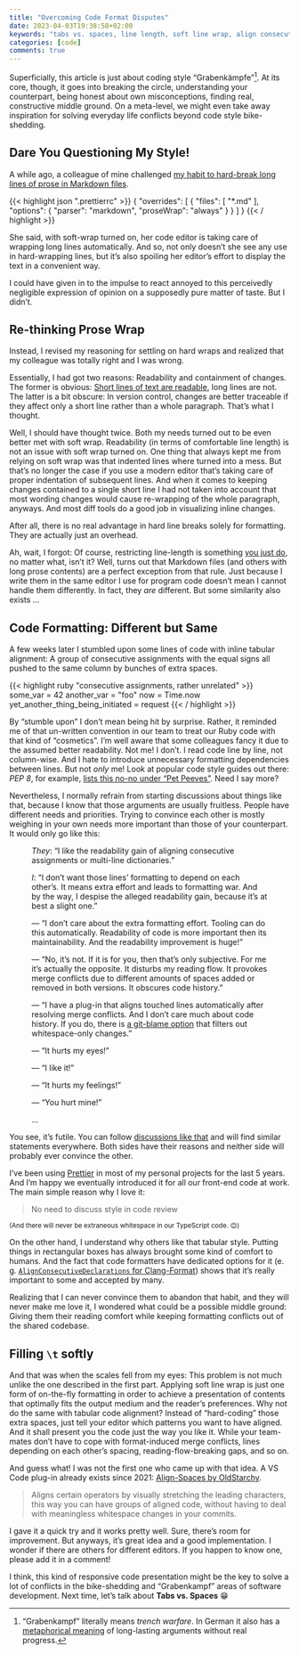 ```yaml
---
title: "Overcoming Code Format Disputes"
date: 2023-04-03T19:38:58+02:00
keywords: "tabs vs. spaces, line length, soft line wrap, align consecutive assignments, grabenkampf"
categories: [code]
comments: true
---
```


Superficially, this article is just about coding style “Grabenkämpfe”[^grabenkampf]. At its core, though, it goes into breaking the circle, understanding your counterpart, being honest about own misconceptions, finding real, constructive middle ground. On a meta-level, we might even take away inspiration for solving everyday life conflicts beyond code style bike-shedding.

[^grabenkampf]: “Grabenkampf” literally means _trench warfare_. In German it also has a [metaphorical meaning](https://de.wikipedia.org/wiki/Grabenkrieg#Figurative_Bedeutung) of long-lasting arguments without real progress.

## Dare You Questioning My Style!

A while ago, a colleague of mine challenged [my habit to hard-break long lines of prose in Markdown files](https://github.com/smnscp/similitude-hugo/blob/096261f80997dcc6bc6b7f4d69352dfc43aa24d2/.prettierrc#L19).

<!-- prettier-ignore-start -->
{{< highlight json ".prettierrc" >}}
{
  "overrides": [
    {
      "files": [
        "*.md"
      ],
      "options": {
        "parser": "markdown",
        "proseWrap": "always"
      }
    }
  ]
}
{{< / highlight >}}
<!-- prettier-ignore-end -->

She said, with soft-wrap turned on, her code editor is taking care of wrapping long lines automatically. And so, not only doesn’t she see any use in hard-wrapping lines, but it’s also spoiling her editor’s effort to display the text in a convenient way.

I could have given in to the impulse to react annoyed to this perceivedly negligible expression of opinion on a supposedly pure matter of taste. But I didn’t.

## Re-thinking Prose Wrap

Instead, I revised my reasoning for settling on hard wraps and realized that my colleague was totally right and I was wrong.

Essentially, I had got two reasons: Readability and containment of changes. The former is obvious: [Short lines of text are readable](http://webtypography.net/2.1.2), long lines are not. The latter is a bit obscure: In version control, changes are better traceable if they affect only a short line rather than a whole paragraph. That’s what I thought.

Well, I should have thought twice. Both my needs turned out to be even better met with soft wrap. Readability (in terms of comfortable line length) is not an issue with soft wrap turned on. One thing that always kept me from relying on soft wrap was that indented lines where turned into a mess. But that’s no longer the case if you use a modern editor that’s taking care of proper indentation of subsequent lines. And when it comes to keeping changes contained to a single short line I had not taken into account that most wording changes would cause re-wrapping of the whole paragraph, anyways. And most diff tools do a good job in visualizing inline changes.

After all, there is no real advantage in hard line breaks solely for formatting. They are actually just an overhead.

Ah, wait, I forgot: Of course, restricting line-length is something [you just do](https://llvm.org/docs/CodingStandards.html#source-code-width), no matter what, isn’t it? Well, turns out that Markdown files (and others with long prose contents) are a perfect exception from that rule. Just because I write them in the same editor I use for program code doesn’t mean I cannot handle them differently. In fact, they _are_ different. But some similarity also exists …

## Code Formatting: Different but Same

A few weeks later I stumbled upon some lines of code with inline tabular alignment: A group of consecutive assignments with the equal signs all pushed to the same column by bunches of extra spaces.

<!-- prettier-ignore-start -->
{{< highlight ruby "consecutive assignments, rather unrelated" >}}
  some_var                          = 42
  another_var                       = "foo"
  now                               = Time.now
  yet_another_thing_being_initiated = request
{{< / highlight >}}
<!-- prettier-ignore-end -->

By “stumble upon” I don’t mean being hit by surprise. Rather, it reminded me of that un-written convention in our team to treat our Ruby code with that kind of “cosmetics”. I’m well aware that some colleagues fancy it due to the assumed better readability. Not me! I don’t. I read code line by line, not column-wise. And I hate to introduce unnecessary formatting dependencies between lines. But not _only_ me! Look at popular code style guides out there: <i>PEP&nbsp;8</i>, for example, [lists this no-no under “Pet Peeves”](https://pep8.org/#pet-peeves). Need I say more?

Nevertheless, I normally refrain from starting discussions about things like that, because I know that those arguments are usually fruitless. People have different needs and priorities. Trying to convince each other is mostly weighing in your own needs more important than those of your counterpart. It would only go like this:

<figure class="no-outdent">

  _They_: “I like the readability gain of aligning consecutive assignments or multi-line dictionaries.”
  
  _I_: “I don’t want those lines’ formatting to depend on each other’s. It means extra effort and leads to formatting war. And by the way, I despise the alleged readability gain, because it’s at best a slight one.”
  
  — “I don’t care about the extra formatting effort. Tooling can do this automatically. Readability of code is more important then its maintainability. And the readability improvement is huge!”
  
  — “No, it’s not. If it is for you, then that’s only subjective. For me it’s actually the opposite. It disturbs my reading flow. It provokes merge conflicts due to different amounts of spaces added or removed in both versions. It obscures code history.”
  
  — “I have a plug-in that aligns touched lines automatically after resolving merge conflicts. And I don’t care much about code history. If you do, there is [a git-blame option](https://git-scm.com/docs/git-blame#Documentation/git-blame.txt--w) that filters out whitespace-only changes.”
  
  — “It hurts my eyes!”
  
  — “I like it!”
  
  — “It hurts my feelings!”
  
  — “You hurt mine!”
  
  …
</figure>

You see, it’s futile. You can follow [discussions like that](https://stackoverflow.com/questions/101958/code-formatting-is-lining-up-similar-lines-ok) and will find similar statements everywhere. Both sides have their reasons and neither side will probably ever convince the other.

I’ve been using [Prettier](https://prettier.io/) in most of my personal projects for the last 5 years. And I’m happy we eventually introduced it for all our front-end code at work. The main simple reason why I love it:

> No need to discuss style in code review

<small>(And there will never be extraneous whitespace in our TypeScript code. 😌)</small>

On the other hand, I understand why others like that tabular style. Putting things in rectangular boxes has always brought some kind of comfort to humans. And the fact that code formatters have dedicated options for it (e. g. [`AlignConsecutiveDeclarations` for Clang-Format](https://clang.llvm.org/docs/ClangFormatStyleOptions.html#alignconsecutiveassignments)) shows that it’s really important to some and accepted by many.

Realizing that I can never convince them to abandon that habit, and they will never make me love it, I wondered what could be a possible middle ground: Giving them their reading comfort while keeping formatting conflicts out of the shared codebase.

## Filling `\t` softly

And that was when the scales fell from my eyes: This problem is not much unlike the one described in the first part. Applying soft line wrap is just one form of on-the-fly formatting in order to achieve a presentation of contents that optimally fits the output medium and the reader’s preferences. Why not do the same with tabular code alignment? Instead of “hard-coding” those extra spaces, just tell your editor which patterns you want to have aligned. And it shall present you the code just the way you like it. While your team-mates don’t have to cope with format-induced merge conflicts, lines depending on each other’s spacing, reading-flow-breaking gaps, and so on.

And guess what! I was not the first one who came up with that idea. A VS Code plug-in already exists since 2021: [Align-Spaces by OldStarchy](https://github.com/OldStarchy/Align-Spaces).

> Aligns certain operators by visually stretching the leading characters, this way you can have groups of aligned code, without having to deal with meaningless whitespace changes in your commits.

I gave it a quick try and it works pretty well. Sure, there’s room for improvement. But anyways, it’s great idea and a good implementation. I wonder if there are others for different editors. If you happen to know one, please add it in a comment!

I think, this kind of responsive code presentation might be the key to solve a lot of conflicts in the bike-shedding and “Grabenkampf” areas of software development. Next time, let’s talk about **Tabs vs. Spaces** 😁
